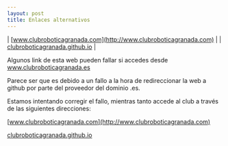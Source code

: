 ```yaml
---
layout: post
title: Enlaces alternativos
---
```


| [www.clubroboticagranada.com](http://www.clubroboticagranada.com) |   | [clubroboticagranada.github.io](https://clubroboticagranada.github.io/) |



Algunos link de esta web pueden fallar si accedes desde www.clubroboticagranada.es


Parece ser que es debido a un fallo a la hora de redireccionar la web a github por parte del proveedor del dominio .es.

Estamos intentando corregir el fallo, mientras tanto accede al club a través de las siguientes direcciones:



[www.clubroboticagranada.com](http://www.clubroboticagranada.com)


[clubroboticagranada.github.io](https://clubroboticagranada.github.io/)



